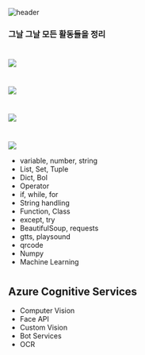 ![header](https://capsule-render.vercel.app/api?type=rect&color=auto&height=90&section=header&text=TIL(Today++I+Learned)&fontSize=70)
### 그날 그날 모든 활동들을 정리
#
<img src="https://img.shields.io/badge/html-E34F26?style=for-the-badge&logo=html5&logoColor=white">

#

<img src="https://img.shields.io/badge/css-1572B6?style=for-the-badge&logo=css3&logoColor=white">

#

<img src="https://img.shields.io/badge/javacript-F7DF1E?style=for-the-badge&logo=javascript&logoColor=white">

#

<img src="https://img.shields.io/badge/Python-3776AB?style=for-the-badge&logo=Python&logoColor=white">

<ul>
<li> variable, number, string </li>
<li> List, Set, Tuple </li>
<li> Dict, Bol </li>
<li> Operator </li>
<li> if, while, for </li>
<li> String handling </li>
<li> Function, Class </li>
<li> except, try </li>
<li> BeautifulSoup, requests </li>
<li> gtts, playsound </li>
<li> qrcode </li>
<li> Numpy </li>
<li> Machine Learning </li>

</ul>

# 

## Azure Cognitive Services
<ul>
<li> Computer Vision </li>
<li> Face API </li>
<li> Custom Vision </li>
<li> Bot Services </li>
<li> OCR </li>
</ul>
